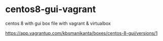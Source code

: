 # centos8-gui-vagrant
centos 8 with gui box file with vagrant &amp; virtualbox

https://app.vagrantup.com/kbsmanikanta/boxes/centos-8-gui/versions/1
